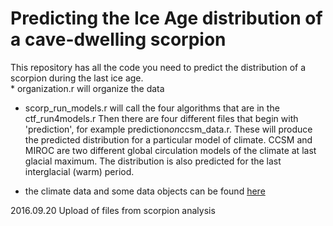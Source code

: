 <h1>Predicting the Ice Age distribution of a cave-dwelling scorpion</h1>

<p>This repository has all the code you need to predict the distribution of a scorpion during the last ice age. <br>
*   organization.r will organize the data</p>

<ul>
<li><p>scorp_run_models.r will call the four algorithms that are in the ctf_run4models.r Then there are four different files that begin with 'prediction', for example prediction<em>on</em>ccsm_data.r.  These will produce the predicted distribution for a particular model of climate. CCSM and MIROC are two different global circulation models of the climate at last glacial maximum. The distribution is also predicted for the last interglacial (warm) period.</p></li>
<li><p>the climate data and some data objects can be found <a href="https://drive.google.com/drive/folders/0B5PrX6jthQFAcEtKSFZzQjVSQlE/">here</a></p></li>
</ul>

<p>2016.09.20  Upload of files from scorpion analysis</p>
